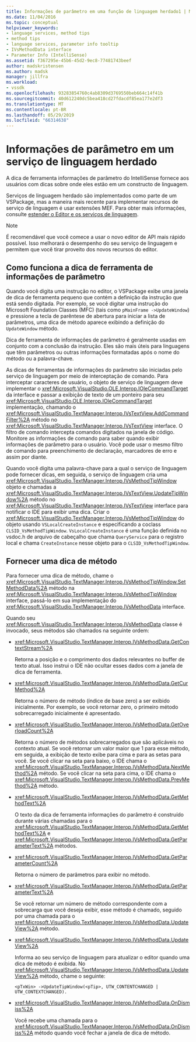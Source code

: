 ```yaml
---
title: Informações de parâmetro em uma função de linguagem herdado1 | Microsoft Docs
ms.date: 11/04/2016
ms.topic: conceptual
helpviewer_keywords:
- language services, method tips
- method tips
- language services, parameter info tooltip
- IVsMethodData interface
- Parameter Info (IntelliSense)
ms.assetid: f367295e-45b6-45d2-9ec8-77481743beef
author: madskristensen
ms.author: madsk
manager: jillfra
ms.workload:
- vssdk
ms.openlocfilehash: 93283854760c4ab8309d3769550beb664c14f41b
ms.sourcegitcommit: 40d612240dc5bea418cd27fdacdf85ea177e2df3
ms.translationtype: MT
ms.contentlocale: pt-BR
ms.lasthandoff: 05/29/2019
ms.locfileid: "66314638"
---
```

# <a name="parameter-info-in-a-legacy-language-service"></a>Informações de parâmetro em um serviço de linguagem herdado
A dica de ferramenta informações de parâmetro do IntelliSense fornece aos usuários com dicas sobre onde eles estão em um constructo de linguagem.

 Serviços de linguagem herdado são implementados como parte de um VSPackage, mas a maneira mais recente para implementar recursos de serviço de linguagem é usar extensões MEF. Para obter mais informações, consulte [estender o Editor e os serviços de linguagem](../../extensibility/extending-the-editor-and-language-services.md).

> [!NOTE]
> É recomendável que você comece a usar o novo editor de API mais rápido possível. Isso melhorará o desempenho do seu serviço de linguagem e permitem que você tirar proveito dos novos recursos do editor.

## <a name="how-parameter-info-tooltips-work"></a>Como funciona a dica de ferramenta de informações de parâmetro
 Quando você digita uma instrução no editor, o VSPackage exibe uma janela de dica de ferramenta pequeno que contém a definição da instrução que está sendo digitada. Por exemplo, se você digitar uma instrução do Microsoft Foundation Classes (MFC) (tais como `pMainFrame ->UpdateWindow`) e pressione a tecla de parêntese de abertura para iniciar a lista de parâmetros, uma dica de método aparece exibindo a definição do `UpdateWindow` método.

 Dica de ferramenta de informações de parâmetro é geralmente usadas em conjunto com a conclusão da instrução. Eles são mais úteis para linguagens que têm parâmetros ou outras informações formatadas após o nome do método ou a palavra-chave.

 As dicas de ferramentas de informações do parâmetro são iniciadas pelo serviço de linguagem por meio de interceptação de comando. Para interceptar caracteres de usuário, o objeto de serviço de linguagem deve implementar o <xref:Microsoft.VisualStudio.OLE.Interop.IOleCommandTarget> da interface e passar a exibição de texto de um ponteiro para seu <xref:Microsoft.VisualStudio.OLE.Interop.IOleCommandTarget> implementação, chamando o <xref:Microsoft.VisualStudio.TextManager.Interop.IVsTextView.AddCommandFilter%2A> método no <xref:Microsoft.VisualStudio.TextManager.Interop.IVsTextView> interface. O filtro de comando intercepta comandos digitados na janela de código. Monitore as informações de comando para saber quando exibir informações de parâmetro para o usuário. Você pode usar o mesmo filtro de comando para preenchimento de declaração, marcadores de erro e assim por diante.

 Quando você digita uma palavra-chave para a qual o serviço de linguagem pode fornecer dicas, em seguida, o serviço de linguagem cria uma <xref:Microsoft.VisualStudio.TextManager.Interop.IVsMethodTipWindow> objeto e chamadas a <xref:Microsoft.VisualStudio.TextManager.Interop.IVsTextView.UpdateTipWindow%2A> método no <xref:Microsoft.VisualStudio.TextManager.Interop.IVsTextView> interface para notificar o IDE para exibir uma dica. Criar o <xref:Microsoft.VisualStudio.TextManager.Interop.IVsMethodTipWindow> do objeto usando `VSLocalCreateInstance` e especificando a coclass `CLSID_VsMethodTipWindow`. `VsLocalCreateInstance` é uma função definida no vsdoc.h de arquivo de cabeçalho que chama `QueryService` para o registro local e chama `CreateInstance` nesse objeto para o `CLSID_VsMethodTipWindow`.

## <a name="providing-a-method-tip"></a>Fornecer uma dica de método
 Para fornecer uma dica de método, chame o <xref:Microsoft.VisualStudio.TextManager.Interop.IVsMethodTipWindow.SetMethodData%2A> método na <xref:Microsoft.VisualStudio.TextManager.Interop.IVsMethodTipWindow> interface, passá-lo em sua implementação do <xref:Microsoft.VisualStudio.TextManager.Interop.IVsMethodData> interface.

 Quando seu <xref:Microsoft.VisualStudio.TextManager.Interop.IVsMethodData> classe é invocado, seus métodos são chamados na seguinte ordem:

- <xref:Microsoft.VisualStudio.TextManager.Interop.IVsMethodData.GetContextStream%2A>

     Retorna a posição e o comprimento dos dados relevantes no buffer de texto atual. Isso instrui o IDE não ocultar esses dados com a janela de dica de ferramenta.

- <xref:Microsoft.VisualStudio.TextManager.Interop.IVsMethodData.GetCurMethod%2A>

     Retorna o número de método (índice de base zero) a ser exibido inicialmente. Por exemplo, se você retornar zero, o primeiro método sobrecarregado inicialmente é apresentado.

- <xref:Microsoft.VisualStudio.TextManager.Interop.IVsMethodData.GetOverloadCount%2A>

     Retorna o número de métodos sobrecarregados que são aplicáveis no contexto atual. Se você retornar um valor maior que 1 para esse método, em seguida, a exibição de texto exibe para cima e para as setas para você. Se você clicar na seta para baixo, o IDE chama o <xref:Microsoft.VisualStudio.TextManager.Interop.IVsMethodData.NextMethod%2A> método. Se você clicar na seta para cima, o IDE chama o <xref:Microsoft.VisualStudio.TextManager.Interop.IVsMethodData.PrevMethod%2A> método.

- <xref:Microsoft.VisualStudio.TextManager.Interop.IVsMethodData.GetMethodText%2A>

     O texto da dica de ferramenta informações do parâmetro é construído durante várias chamadas para o <xref:Microsoft.VisualStudio.TextManager.Interop.IVsMethodData.GetMethodText%2A> e <xref:Microsoft.VisualStudio.TextManager.Interop.IVsMethodData.GetParameterText%2A> métodos.

- <xref:Microsoft.VisualStudio.TextManager.Interop.IVsMethodData.GetParameterCount%2A>

     Retorna o número de parâmetros para exibir no método.

- <xref:Microsoft.VisualStudio.TextManager.Interop.IVsMethodData.GetParameterText%2A>

     Se você retornar um número de método correspondente com a sobrecarga que você deseja exibir, esse método é chamado, seguido por uma chamada para o <xref:Microsoft.VisualStudio.TextManager.Interop.IVsMethodData.UpdateView%2A> método.

- <xref:Microsoft.VisualStudio.TextManager.Interop.IVsMethodData.UpdateView%2A>

     Informa ao seu serviço de linguagem para atualizar o editor quando uma dica de método é exibida. No <xref:Microsoft.VisualStudio.TextManager.Interop.IVsMethodData.UpdateView%2A> método, chame o seguinte:

    ```
    <pTxWin> ->UpdateTipWindow(<pTip>, UTW_CONTENTCHANGED | UTW_CONTEXTCHANGED).
    ```

- <xref:Microsoft.VisualStudio.TextManager.Interop.IVsMethodData.OnDismiss%2A>

     Você recebe uma chamada para o <xref:Microsoft.VisualStudio.TextManager.Interop.IVsMethodData.OnDismiss%2A> método quando você fechar a janela de dica de método.